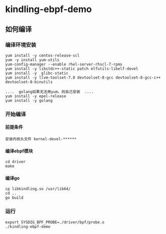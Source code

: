 # kindling-ebpf-demo

## 如何编译

### 编译环境安装
 ``` 
yum install -y centos-release-scl
yum -y install yum-utils
yum-config-manager --enable rhel-server-rhscl-7-rpms
yum install -y libstdc++-static patch elfutils-libelf-devel
yum install -y  glibc-static
yum install -y llvm-toolset-7.0 devtoolset-8-gcc devtoolset-8-gcc-c++ devtoolset-8-binutils

....  golang如果无法用yum，则自己安装  ....
yum install -y epel-release
yum install -y golang
 ``` 

### 开始编译
#### 前提条件
 ``` 
安装内核头文件 kernel-devel-******
 ``` 

#### 编译ebpf模块
 ``` 
cd driver
make
 ``` 
#### 编译go
 ``` 
cp libkindling.so /usr/lib64/
cd ..
go build
 ``` 

### 运行
 ``` 
export SYSDIG_BPF_PROBE=./driver/bpf/probe.o
./kindling-ebpf-demo
 ``` 
